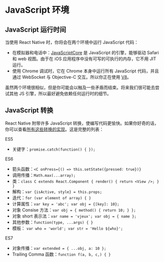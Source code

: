 # JavaScript 环境 

## JavaScript 运行时间

当使用 React Native 时，你将会在两个环境中运行 JavaScript 代码：

- 在模拟器和电话中：[JavaScriptCore]( http://trac.webkit.org/wiki/JavaScriptCore) 是 JavaScript 的引擎，能够驱动 Safari 和 web 视图。由于在 iOS 应用程序中没有可写的可执行的内存，它不用 JIT 运行。
- 使用 Chrome 调试时，它在 Chrome 本身中运行所有 JavaScript 代码，并且通过 WebSocket 与 Objective-C 交互。所以你正在使用 [V8]( https://code.google.com/p/v8/)。

虽然两个环境很相似，但是你可能会以触及一些矛盾而结束。将来我们很可能去尝试其他 JS 引擎，所以最好避免依赖任何运行时的细节。

## JavaScript 转换

React Native 附带许多 JavaScript 转换，使编写代码更愉快。如果你好奇的话，你可以查看[所有这些转换的实现]( https://github.com/facebook/jstransform/tree/master/visitors)。这是完整的列表：

ES5

- 关键字：`promise.catch(function() { });`

ES6

- 箭头函数：`<C onPress={() => this.setState({pressed: true})}`
- 调用传播：`Math.max(...array);`
- 类：`class C extends React.Component { render() { return <View />; } }`
- 解构：`var {isActive, style} = this.props;`
- 迭代：`for (var element of array) { }`
- 计算属性：`var key = 'abc'; var obj = {[key]: 10};`
- 对象 Consise 方法：`var obj = { method() { return 10; } };`
- 对象 short 表示法：`var name = 'vjeux'; var obj = { name };`
- 其他参数：`function(type, ...args) { }`
- 模板： `var who = 'world'; var str = 'Hello ${who}';`

ES7

- 对象传播：`var extended = { ...obj, a: 10 };`
- Trailing Comma 函数：`function f(a, b, c,) { }`
